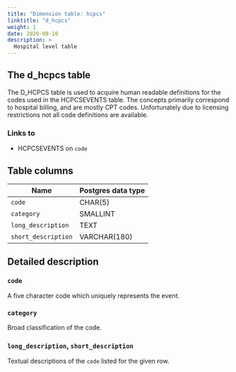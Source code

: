 ```yaml
---
title: "Dimension table: hcpcs"
linktitle: "d_hcpcs"
weight: 1
date: 2020-08-10
description: >
  Hospital level table
---
```


## The d_hcpcs table

The D_HCPCS table is used to acquire human readable definitions for the codes used in the HCPCSEVENTS table. The concepts primarily correspond to hospital billing, and are mostly CPT codes. Unfortunately due to licensing restrictions not all code definitions are available.

### Links to

* HCPCSEVENTS on `code`

<!--

# Important considerations

-->

## Table columns

Name | Postgres data type
---- | ----
`code` | CHAR(5)
`category` | SMALLINT
`long_description` | TEXT
`short_description` | VARCHAR(180)

## Detailed description

### `code`

A five character code which uniquely represents the event.

### `category`

Broad classification of the code.

### `long_description`, `short_description`

Textual descriptions of the `code` listed for the given row.

